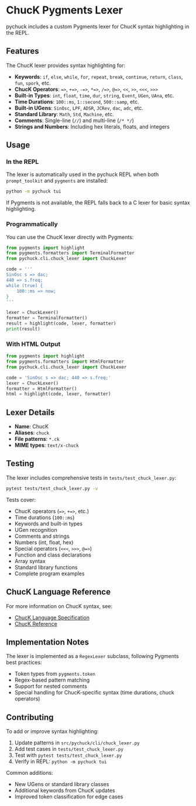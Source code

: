 # ChucK Pygments Lexer

pychuck includes a custom Pygments lexer for ChucK syntax highlighting in the REPL.

## Features

The ChucK lexer provides syntax highlighting for:

- **Keywords**: `if`, `else`, `while`, `for`, `repeat`, `break`, `continue`, `return`, `class`, `fun`, `spork`, etc.
- **ChucK Operators**: `=>`, `+=>`, `-=>`, `*=>`, `/=>`, `@=>`, `<<`, `>>`, `<<<`, `>>>`
- **Built-in Types**: `int`, `float`, `time`, `dur`, `string`, `Event`, `UGen`, `UAna`, etc.
- **Time Durations**: `100::ms`, `1::second`, `500::samp`, etc.
- **Built-in UGens**: `SinOsc`, `LPF`, `ADSR`, `JCRev`, `dac`, `adc`, etc.
- **Standard Library**: `Math`, `Std`, `Machine`, etc.
- **Comments**: Single-line (`//`) and multi-line (`/* */`)
- **Strings and Numbers**: Including hex literals, floats, and integers

## Usage

### In the REPL

The lexer is automatically used in the pychuck REPL when both `prompt_toolkit` and `pygments` are installed:

```bash
python -m pychuck tui
```

If Pygments is not available, the REPL falls back to a C lexer for basic syntax highlighting.

### Programmatically

You can use the ChucK lexer directly with Pygments:

```python
from pygments import highlight
from pygments.formatters import TerminalFormatter
from pychuck.cli.chuck_lexer import ChuckLexer

code = '''
SinOsc s => dac;
440 => s.freq;
while (true) {
    100::ms => now;
}
'''

lexer = ChuckLexer()
formatter = TerminalFormatter()
result = highlight(code, lexer, formatter)
print(result)
```

### With HTML Output

```python
from pygments import highlight
from pygments.formatters import HtmlFormatter
from pychuck.cli.chuck_lexer import ChuckLexer

code = 'SinOsc s => dac; 440 => s.freq;'
lexer = ChuckLexer()
formatter = HtmlFormatter()
html = highlight(code, lexer, formatter)
```

## Lexer Details

- **Name**: ChucK
- **Aliases**: `chuck`
- **File patterns**: `*.ck`
- **MIME types**: `text/x-chuck`

## Testing

The lexer includes comprehensive tests in `tests/test_chuck_lexer.py`:

```bash
pytest tests/test_chuck_lexer.py -v
```

Tests cover:
- ChucK operators (`=>`, `+=>`, etc.)
- Time durations (`100::ms`)
- Keywords and built-in types
- UGen recognition
- Comments and strings
- Numbers (int, float, hex)
- Special operators (`<<<`, `>>>`, `@=>`)
- Function and class declarations
- Array syntax
- Standard library functions
- Complete program examples

## ChucK Language Reference

For more information on ChucK syntax, see:
- [ChucK Language Specification](https://chuck.stanford.edu/doc/language/)
- [ChucK Reference](https://chuck.stanford.edu/doc/reference/)

## Implementation Notes

The lexer is implemented as a `RegexLexer` subclass, following Pygments best practices:
- Token types from `pygments.token`
- Regex-based pattern matching
- Support for nested comments
- Special handling for ChucK-specific syntax (time durations, chuck operators)

## Contributing

To add or improve syntax highlighting:

1. Update patterns in `src/pychuck/cli/chuck_lexer.py`
2. Add test cases in `tests/test_chuck_lexer.py`
3. Test with `pytest tests/test_chuck_lexer.py`
4. Verify in REPL: `python -m pychuck tui`

Common additions:
- New UGens or standard library classes
- Additional keywords from ChucK updates
- Improved token classification for edge cases

